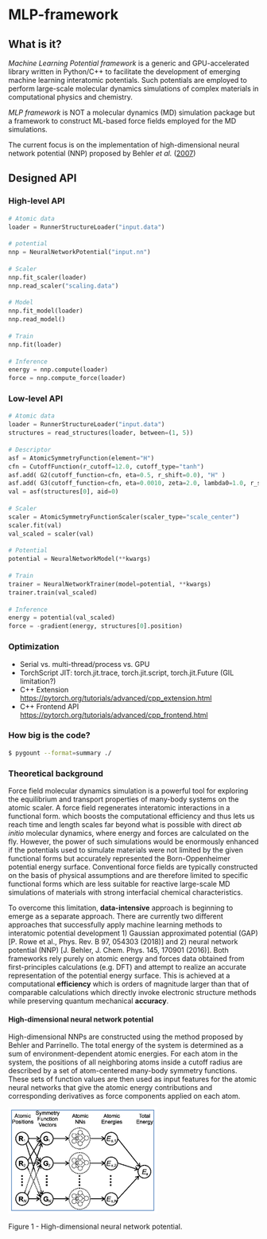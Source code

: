 # MLP-framework

## What is it?
_Machine Learning Potential framework_ is a generic and GPU-accelerated library written in Python/C++ to facilitate the development of emerging machine learning interatomic potentials. Such potentials are employed to perform large-scale molecular dynamics simulations of complex materials in computational physics and chemistry. 
 
<!--  -->
_MLP framework_ is NOT a molecular dynamics (MD) simulation package but a framework to construct ML-based force fields employed for the MD simulations.

<!--  -->
The current focus is on the implementation of high-dimensional neural network potential (NNP) proposed by Behler _et al._ ([2007](https://journals.aps.org/prl/abstract/10.1103/PhysRevLett.98.146401))


## Designed API
### High-level API
```python
# Atomic data
loader = RunnerStructureLoader("input.data")

# potential
nnp = NeuralNetworkPotential("input.nn")

# Scaler
nnp.fit_scaler(loader)
nnp.read_scaler("scaling.data")

# Model
nnp.fit_model(loader)
nnp.read_model()

# Train
nnp.fit(loader)

# Inference
energy = nnp.compute(loader)
force = nnp.compute_force(loader)
```

### Low-level API
```python
# Atomic data
loader = RunnerStructureLoader("input.data")
structures = read_structures(loader, between=(1, 5))

# Descriptor
asf = AtomicSymmetryFunction(element="H")
cfn = CutoffFunction(r_cutoff=12.0, cutoff_type="tanh")
asf.add( G2(cutoff_function=cfn, eta=0.5, r_shift=0.0), "H" )
asf.add( G3(cutoff_function=cfn, eta=0.0010, zeta=2.0, lambda0=1.0, r_shift=12.0), "H", "O" )
val = asf(structures[0], aid=0)

# Scaler
scaler = AtomicSymmetryFunctionScaler(scaler_type="scale_center")
scaler.fit(val)
val_scaled = scaler(val)

# Potential
potential = NeuralNetworkModel(**kwargs)

# Train
trainer = NeuralNetworkTrainer(model=potential, **kwargs)
trainer.train(val_scaled)

# Inference
energy = potential(val_scaled)
force = -gradient(energy, structures[0].position)
```

### Optimization
- Serial vs. multi-thread/process vs. GPU
- TorchScript JIT: torch.jit.trace, torch.jit.script, torch.jit.Future (GIL limitation?)
- C++ Extension https://pytorch.org/tutorials/advanced/cpp_extension.html
- C++ Frontend API https://pytorch.org/tutorials/advanced/cpp_frontend.html

### How big is the code?
```bash
$ pygount --format=summary ./
```

<!-- 
#### TODOs
- [ ] define a customized exception class that handles internal error messages and also python exceptions
- [ ] improve CFG design e.g. config file, defaults values, on-the-fly settings.
- [ ] optimize memory allocation of neighbor list atoms and avoiding redundant tensor creation (use torch.resizes)
- [ ] optimize neighbor list update for large number of atoms (not used for training but MD simulations)
- [ ] utilize torch multi-thread or distributed torch
- [ ] optimize code performance regarding python dynamic types (torch script, cython)
- [ ] parallelize descriptor calculations using vectorization or thread pool
 -->

### Theoretical background
Force field molecular dynamics simulation is a powerful tool for exploring the equilibrium and transport properties of many-body systems on the atomic scaler. A force field regenerates interatomic interactions in a functional form. which boosts the computational efficiency and thus lets us reach time and length scales far beyond what is possible with direct _ab initio_ molecular dynamics, where energy and forces are calculated on the fly. However, the power of such simulations would be enormously enhanced if the potentials used to simulate materials were not limited by the given functional forms but accurately represented the Born-Oppenheimer potential energy surface. Conventional force fields are typically constructed on the basis of physical assumptions and are therefore limited to specific functional forms which are less suitable for reactive large-scale MD simulations of materials with strong interfacial chemical characteristics.

To overcome this limitation, __data-intensive__ approach is beginning to emerge as a separate approach. There are currently two different approaches that successfully apply machine learning methods to interatomic potential development 1) Gaussian approximated potential (GAP) [P. Rowe et al., Phys. Rev. B 97, 054303 (2018)] and 2) neural network potential (NNP) [J. Behler, J. Chem. Phys. 145, 170901 (2016)]. Both frameworks rely purely on atomic energy and forces data obtained from first-principles calculations (e.g. DFT) and attempt to realize an accurate representation of the potential energy surface. This is achieved at a computational __efficiency__ which is orders of magnitude larger than that of comparable calculations which directly invoke electronic structure methods while preserving quantum mechanical __accuracy__.

#### High-dimensional neural network potential
High-dimensional NNPs are constructed using the method proposed by Behler and Parrinello. The total energy of the system is determined as a sum of environment-dependent atomic energies. For each atom in the system, the positions of all neighboring atoms inside a cutoff radius are described by a set of atom-centered many-body symmetry functions. These sets of function values are then used as input features for the atomic neural networks that give the atomic energy contributions and
corresponding derivatives as force components applied on each atom.

<img src="./docs/images/nnp.png" alt="NNP" width="300"/>
<p align = "left">
Figure 1 - High-dimensional
neural network potential.
</p>